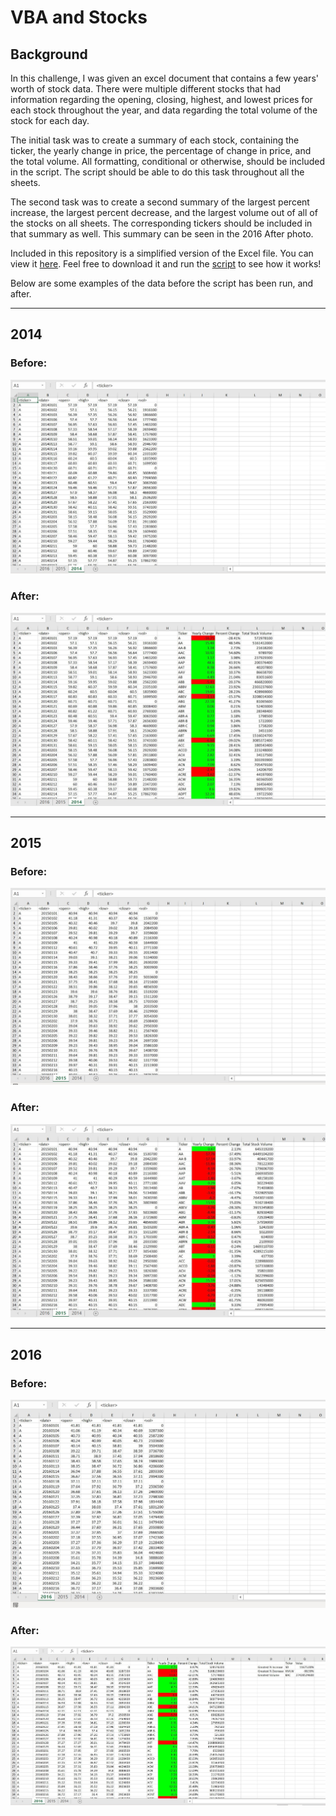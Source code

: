 # VBA and Stocks

## Background

In this challenge, I was given an excel document that contains a few years' worth of stock data. There were multiple different stocks that had information regarding the opening, closing, highest, and lowest prices for each stock throughout the year, and data regarding the total volume of the stock for each day.

The initial task was to create a summary of each stock, containing the ticker, the yearly change in price, the percentage of change in price, and the total volume. All formatting, conditional or otherwise, should be included in the script. The script should be able to do this task throughout all the sheets. 

The second task was to create a second summary of the largest percent increase, the largest percent decrease, and the largest volume out of all of the stocks on all sheets. The corresponding tickers should be included in that summary as well. This summary can be seen in the 2016 After photo.

Included in this repository is a simplified version of the Excel file. You can view it [here](Resources/Multi_Year_Stock_Sample.xlsm). Feel free to download it and run the [script](Resources/Stocks.vbs) to see how it works! 

Below are some examples of the data before the script has been run, and after. 
___

## 2014
### Before:
![Before_2014](Images/Before_2014.jpg)
### After:
![After_2014](Images/After_2014.jpg)
___

## 2015
### Before:
![Before_2015](Images/Before_2015.jpg)
### After:
![After_2015](Images/After_2015.jpg)
___

## 2016
### Before:
![Before_2016](Images/Before_2016.jpg)
### After:
![After_2016](Images/After_2016.jpg)